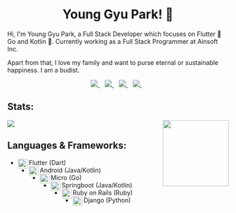 <h1 align='center'>Young Gyu Park! 👋</h1>

Hi, I'm Young Gyu Park, a Full Stack Developer which focuses on Flutter 💙 Go and Kotlin 💚. Currently working as a Full Stack Programmer at Ainsoft Inc.


Apart from that, I love my family and want to purse eternal or sustainable happiness. I am a budist.

<p align='center'>
<a href="https://twitter.com/ygpark2">
  <img src="https://img.shields.io/badge/twitter-%231DA1F2.svg?&style=for-the-badge&logo=twitter&logoColor=white" />
</a>&nbsp;&nbsp;
<a href="https://www.linkedin.com/in/young-gyu-park-93175412/">
  <img src="https://img.shields.io/badge/linkedin-%230077B5.svg?&style=for-the-badge&logo=linkedin&logoColor=white" />
</a>&nbsp;&nbsp;
  <!--
<a href="https://medium.com/@ygpark2">
  <img src="https://img.shields.io/badge/medium-%2312100E.svg?&style=for-the-badge&logo=medium&logoColor=white" />
</a>&nbsp;&nbsp;
-->
<a href="https://www.facebook.com/ygpark2">
  <img src="https://img.shields.io/badge/Facebook-1877F2.svg?&style=for-the-badge&logo=facebook&logoColor=white" />
</a>&nbsp;&nbsp;
<a href="mailto:ygpark2@gmail.com">
  <img src="https://img.shields.io/badge/email me-%23D14836.svg?&style=for-the-badge&logo=gmail&logoColor=white" />
</a>&nbsp;&nbsp;
</p>

## Stats:

<img align ="right" src = "https://i.imgur.com/w4pKOQi.jpg" width="150" height="150">

<img src="https://github-readme-stats.vercel.app/api?username=ygpark2">

## Languages & Frameworks:
- Flutter (Dart)<img align="left" alt="flutter" width="22px" src="https://cdn.jsdelivr.net/npm/simple-icons@v3/icons/flutter.svg"/>
- Android (Java/Kotlin)<img align="left" alt="android" width="22px" src="https://cdn.jsdelivr.net/npm/simple-icons@v3/icons/android.svg"/>
- Micro (Go)<img align="left" alt="android" width="22px" src="https://cdn.jsdelivr.net/npm/simple-icons@v3/icons/go.svg"/>
- Springboot (Java/Kotlin)<img align="left" alt="android" width="22px" src="https://cdn.jsdelivr.net/npm/simple-icons@v3/icons/spring.svg"/>
- Ruby on Rails (Ruby)<img align="left" alt="android" width="22px" src="https://cdn.jsdelivr.net/npm/simple-icons@v3/icons/ruby.svg"/>
- Django (Python)<img align="left" alt="android" width="22px" src="https://cdn.jsdelivr.net/npm/simple-icons@v3/icons/python.svg"/>
